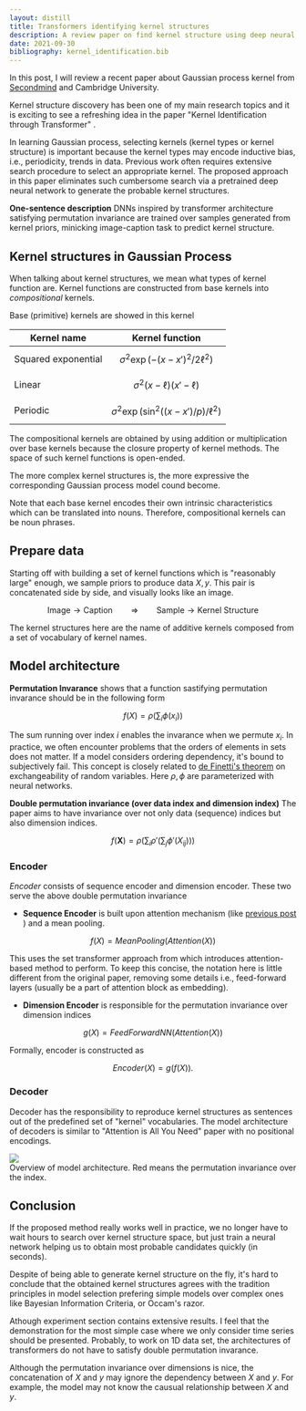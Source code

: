 ```yaml
---
layout: distill
title: Transformers identifying kernel structures
description: A review paper on find kernel structure using deep neural network
date: 2021-09-30
bibliography: kernel_identification.bib
---
```


In this post, I will review a recent paper <d-cite key="kernel_identification"></d-cite> about Gaussian process kernel from <a href="https://www.secondmind.ai/">Secondmind</a> and Cambridge University.

Kernel structure discovery has been one of my main research topics <d-cite key="ICML2016,ICML2019, AAAI2021"> </d-cite> and it is exciting to see a refreshing idea in the paper "Kernel Identification through Transformer" <d-cite key="kernel_identification"></d-cite>. 

In learning Gaussian process, selecting kernels (kernel types or kernel structure) is important because the kernel types may encode inductive bias, i.e., periodicity, trends in data. Previous work often requires extensive search procedure to select an appropriate kernel. The proposed approach in this paper <d-cite key="kernel_identification"></d-cite> eliminates such cumbersome search via a pretrained deep neural network to generate the probable kernel structures. 



**One-sentence description** DNNs inspired by transformer architecture satisfying permutation invariance are trained over samples generated from kernel priors, minicking image-caption task to predict kernel structure.

## Kernel structures in Gaussian Process

When talking about kernel structures, we mean what types of kernel function are. Kernel functions are constructed from base kernels into *compositional* kernels.

Base (primitive) kernels are showed in this kernel

| Kernel name | Kernel function |
|-------------|-----------------|
|       Squared exponential      |       $$\sigma^2 \exp(-(x-x')^2/2\ell^2)$$         |
|        Linear     |     $$\sigma^2 (x - \ell) (x' - \ell)$$            |
|         Periodic    |       $$\sigma^2 \exp (\sin^2((x-x')/p)/\ell^2)$$          |

The compositional kernels are obtained by using addition or multiplication over base kernels because the closure property of kernel methods. The space of such kernel functions is open-ended. 

The more complex kernel structures is, the more expressive the corresponding Gaussian process model cound become. 

Note that each base kernel encodes their own intrinsic characteristics which can be translated into nouns. Therefore, compositional kernels can be noun phrases. 

## Prepare data
Starting off with building a set of kernel functions which is "reasonably large" enough, we sample priors to produce data $X, y$. This pair is concatenated side by side, and visually looks like an image. 

$$
\text{Image} \to \text{Caption}   \qquad \Rightarrow  \qquad \text{Sample} \to \text{Kernel Structure}
$$

The kernel structures here are the name of additive kernels composed from a set of vocabulary of kernel names. 

## Model architecture

**Permutation Invarance** <d-cite key="deep_sets"> </d-cite> shows that a function sastifying permutation invarance should be in the following form

$$
f(X) = \rho\left(\sum_i \phi(x_i) \right)
$$

The sum running over index $i$ enables the invarance when we permute $x_i$. In practice, we often encounter problems that the orders of elements in sets does not matter. If a model considers ordering dependency, it's bound to subjectively fail. This concept is closely related to <a href="https://en.wikipedia.org/wiki/De_Finetti%27s_theorem">de Finetti's theorem</a> on exchangeability of random variables. Here $\rho, \phi$ are parameterized with neural networks.

**Double permutation invariance (over data index and dimension index)** The paper aims to have invariance over  not only data (sequence) indices but also dimension indices.

$$
f(\mathbf{X}) = \rho\left( \sum_i \rho' \left(\sum_j \phi'(X_{ij})\right) \right)
$$

### Encoder
*Encoder* consists of sequence encoder and dimension encoder. These two serve the above double permutation invariance

 + **Sequence Encoder** is built upon attention mechanism (like <a href="https://anh-tong.github.io/blog/2021/performer/"> previous post </a>) and a mean pooling. 

 $$
 f(X) = MeanPooling(Attention(X))
 $$

This uses the set transformer approach from<d-cite key="set_transformer"></d-cite> which introduces attention-based method to perform. To keep this concise, the notation here is little different from the original paper, removing some details i.e., feed-forward layers (usually be a part of attention block as embedding). 

 + **Dimension Encoder** is responsible for the permutation invariance over dimension indices

 $$
 g(X) = FeedForwardNN(Attention(X))
 $$

Formally, encoder is constructed as

 $$Encoder(X) = g(f(X)).$$

### Decoder
Decoder has the responsibility to reproduce kernel structures as sentences out of the predefined set of "kernel" vocabularies. The model architecture of decoders is similar to "Attention is All You Need" paper <d-cite key="attention"> </d-cite> with no positional encodings.

<div>
    <img class="center" src="{{ site.baseurl }}/assets/img/kernel_transformer.jpg">
</div>

<div class="caption">
Overview of model architecture. Red means the permutation invariance over the index.
</div>


## Conclusion

If the proposed method really works well in practice, we no longer have to wait hours to search over kernel structure space, but just train a neural network helping us to obtain most probable candidates quickly (in seconds).

Despite of being able to generate kernel structure on the fly, it's hard to conclude that the obtained kernel structures agrees with the tradition principles in model selection prefering simple models over complex ones like Bayesian Information Criteria, or Occam's razor. 

Athough experiment section contains extensive results. I feel that the demonstration for the most simple case where we only consider time series should be presented. Probably, to work on 1D data set, the architectures of transformers do not have to satisfy double permutation invarance.

Although the permutation invariance over dimensions is nice, the concatenation of $X$ and $y$ may ignore the dependency between $X$ and $y$. For example, the model may not know the causual relationship between $X$ and $y$. 